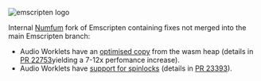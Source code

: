 ![emscripten logo](media/switch_logo.png)

Internal [Numfum](//numfum.com/) fork of Emscripten containing fixes not merged into the main Emscripten branch:

- Audio Worklets have an [optimised copy](//github.com/cwoffenden/emscripten/tree/cw-audio-spinlock-fix) from the wasm heap (details in [PR 22753](://github.com/emscripten-core/emscripten/pull/22753)yielding a 7-12x perfomance increase).
- Audio Worklets have [support for spinlocks](//github.com/cwoffenden/emscripten/tree/cw-audio-spinlock-fix) (details in [PR 23393](://github.com/emscripten-core/emscripten/pull/23393)).
